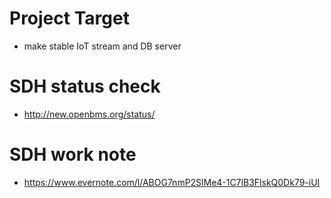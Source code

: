 
# Project Target
 - make stable IoT stream and DB server 
 
# SDH status check
 - http://new.openbms.org/status/

# SDH work note
 - https://www.evernote.com/l/ABOG7nmP2SlMe4-1C7lB3FlskQ0Dk79-iUI
